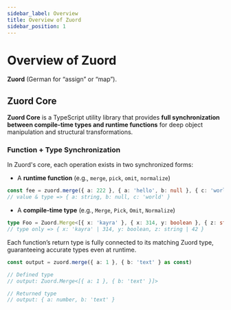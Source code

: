 ```yaml
---
sidebar_label: Overview  
title: Overview of Zuord  
sidebar_position: 1  
---
```


# Overview of Zuord

**Zuord** (German for “assign” or “map”).

## Zuord Core

**Zuord Core** is a TypeScript utility library that provides **full synchronization between compile-time types and runtime functions** for deep object manipulation and structural transformations.

### Function + Type Synchronization

In Zuord's core, each operation exists in two synchronized forms:

- A **runtime function** (e.g., `merge`, `pick`, `omit`, `normalize`)

```ts
const fee = zuord.merge({ a: 222 }, { a: 'hello', b: null }, { c: 'world' } as const)
// value & type => { a: string, b: null, c: 'world' }
```

- A **compile-time type** (e.g., `Merge`, `Pick`, `Omit`, `Normalize`)

```ts
type Foo = Zuord.Merge<[{ x: 'kayra' }, { x: 314, y: boolean }, { z: string | 42 }]>
// type only => { x: 'kayra' | 314, y: boolean, z: string | 42 }
```

Each function’s return type is fully connected to its matching Zuord type, guaranteeing accurate types even at runtime.

```typescript
const output = zuord.merge({ a: 1 }, { b: 'text' } as const)

// Defined type
// output: Zuord.Merge<[{ a: 1 }, { b: 'text' }]>

// Returned type
// output: { a: number, b: 'text' }
```